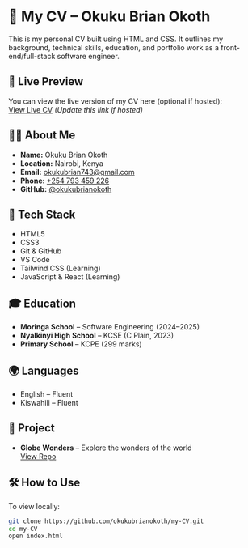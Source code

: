 # 🧾 My CV – Okuku Brian Okoth

This is my personal CV built using HTML and CSS. It outlines my background, technical skills, education, and portfolio work as a front-end/full-stack software engineer.

## 📄 Live Preview

You can view the live version of my CV here (optional if hosted):  
[View Live CV](https://okukubrianokoth.github.io/my-CV/) *(Update this link if hosted)*

## 👨‍💻 About Me

- **Name:** Okuku Brian Okoth  
- **Location:** Nairobi, Kenya  
- **Email:** [okukubrian743@gmail.com](mailto:okukubrian743@gmail.com)  
- **Phone:** [+254 793 459 226](tel:+254793459226)  
- **GitHub:** [@okukubrianokoth](https://github.com/okukubrianokoth)

## 🚀 Tech Stack

- HTML5  
- CSS3  
- Git & GitHub  
- VS Code  
- Tailwind CSS (Learning)  
- JavaScript & React (Learning)

## 🎓 Education

- **Moringa School** – Software Engineering (2024–2025)  
- **Nyalkinyi High School** – KCSE (C Plain, 2023)  
- **Primary School** – KCPE (299 marks)

## 🌍 Languages

- English – Fluent  
- Kiswahili – Fluent

## 📂 Project

- **Globe Wonders** – Explore the wonders of the world  
  [View Repo](https://github.com/okukubrianokoth/Globe-Wonders)

## 🛠 How to Use

To view locally:

```bash
git clone https://github.com/okukubrianokoth/my-CV.git
cd my-CV
open index.html
